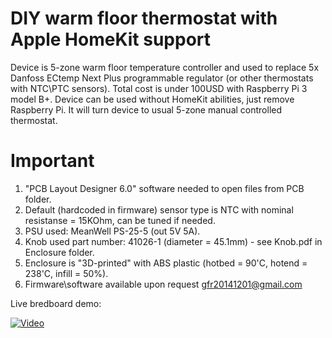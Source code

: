 # DIY warm floor thermostat with Apple HomeKit support

Device is 5-zone warm floor temperature controller and used to replace 5x Danfoss ECtemp Next Plus programmable regulator (or other thermostats with NTC\PTC sensors).
Total cost is under 100USD with Raspberry Pi 3 model B+.
Device can be used without HomeKit abilities, just remove Raspberry Pi. It will turn device to usual 5-zone manual controlled thermostat.

# Important

1. "PCB Layout Designer 6.0" software needed to open files from PCB folder.
2. Default (hardcoded in firmware) sensor type is NTC with nominal resistanse = 15KOhm, can be tuned if needed.
3. PSU used: MeanWell PS-25-5 (out 5V 5A).
4. Knob used part number: 41026-1 (diameter = 45.1mm) -  see Knob.pdf in Enclosure folder.
5. Enclosure is "3D-printed" with ABS plastic (hotbed = 90'C, hotend = 238'C, infill = 50%).
6. Firmware\software available upon request gfr20141201@gmail.com

Live bredboard demo:

[![Video](http://img.youtube.com/vi/IP8oJ3PyP9c/0.jpg)](https://www.youtube.com/watch?v=IP8oJ3PyP9c)
